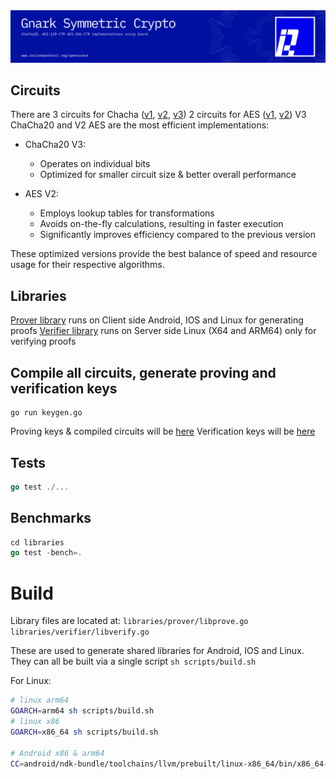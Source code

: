 <div>
    <div>
        <img src="https://raw.githubusercontent.com/reclaimprotocol/.github/main/assets/banners/Gnark.png"  />
    </div>
</div>

## Circuits

There are 3 circuits for Chacha ([v1](circuits/chacha), [v2](circuits/chachaV2), [v3](circuits/chachaV3))
2 circuits for AES ([v1](circuits/aes), [v2](circuits/aesV2))
V3 ChaCha20 and V2 AES are the most efficient implementations:

- ChaCha20 V3:
  - Operates on individual bits
  - Optimized for smaller circuit size & better overall performance

- AES V2:
  - Employs lookup tables for transformations
  - Avoids on-the-fly calculations, resulting in faster execution
  - Significantly improves efficiency compared to the previous version

These optimized versions provide the best balance of speed and resource usage for their respective algorithms.

## Libraries
[Prover library](libraries/prover) runs on Client side Android, IOS and Linux for generating proofs
[Verifier library](libraries/verifier) runs on Server side Linux (X64 and ARM64) only for verifying proofs

## Compile all circuits, generate proving and verification keys
```
go run keygen.go
```

Proving keys & compiled circuits will be [here](resources/gnark)
Verification keys will be [here](libraries/verifier/impl/generated)


## Tests
```go
go test ./...
```

## Benchmarks
```go
cd libraries
go test -bench=.
```

# Build

Library files are located at:
`libraries/prover/libprove.go`
`libraries/verifier/libverify.go`

These are used to generate shared libraries for Android, IOS and Linux. They can all be built via a single script `sh scripts/build.sh`

For Linux:
```sh
# linux arm64
GOARCH=arm64 sh scripts/build.sh
# linux x86
GOARCH=x86_64 sh scripts/build.sh

# Android x86 & arm64
CC=android/ndk-bundle/toolchains/llvm/prebuilt/linux-x86_64/bin/x86_64-linux-android30-clang CXX=android/ndk-bundle/toolchains/llvm/prebuilt/linux-x86_64/bin/x86_64-linux-android30-clang++ GOOS=android GOARCH=amd64 sh scripts/build.sh
```